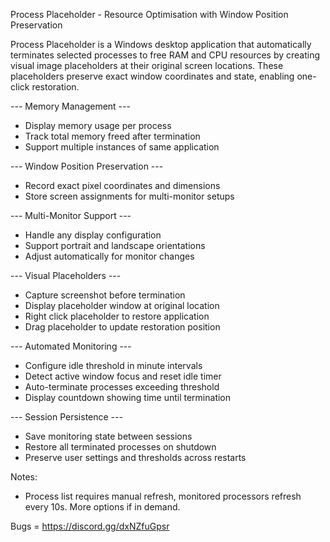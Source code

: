 Process Placeholder - Resource Optimisation with Window Position Preservation

Process Placeholder is a Windows desktop application that automatically terminates selected processes to free RAM and CPU resources by creating visual image placeholders at their original screen locations. These placeholders preserve exact window coordinates and state, enabling one-click restoration.


--- Memory Management ---
- Display memory usage per process
- Track total memory freed after termination
- Support multiple instances of same application

--- Window Position Preservation ---
- Record exact pixel coordinates and dimensions
- Store screen assignments for multi-monitor setups

--- Multi-Monitor Support ---
- Handle any display configuration
- Support portrait and landscape orientations
- Adjust automatically for monitor changes

--- Visual Placeholders ---
- Capture screenshot before termination
- Display placeholder window at original location
- Right click placeholder to restore application
- Drag placeholder to update restoration position

--- Automated Monitoring ---
- Configure idle threshold in minute intervals
- Detect active window focus and reset idle timer
- Auto-terminate processes exceeding threshold
- Display countdown showing time until termination


--- Session Persistence ---
- Save monitoring state between sessions
- Restore all terminated processes on shutdown
- Preserve user settings and thresholds across restarts


Notes:
- Process list requires manual refresh, monitored processors refresh every 10s. More options if in demand.


Bugs = https://discord.gg/dxNZfuGpsr

